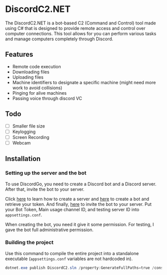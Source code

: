 # DiscordC2.NET
The DiscordC2.NET is a bot-based C2 (Command and Control) tool made using C# that is designed to provide remote access and control over computer connections. This tool allows for you can perform various tasks and manage computers completely through Discord.

## Features
- Remote code execution
- Downloading files
- Uploading files
- Machine identifiers to designate a specific machine (might need more work to avoid collisions)
- Pinging for alive machines
- Passing voice through discord VC
## Todo
- [ ] Smaller file size
- [ ] Keylogging
- [ ] Screen Recording
- [ ] Webcam

## Installation
### Setting up the server and the bot
To use DiscordGo, you need to create a Discord bot and a Discord server. After that, invite the bot to your server.

Click [here](https://support.discord.com/hc/en-us/articles/204849977-How-do-I-create-a-server-) to learn how to create a server and [here](https://discordjs.guide/preparations/setting-up-a-bot-application.html#creating-your-bot) to create a bot and retrieve your token. And finally, [here](https://discordjs.guide/preparations/adding-your-bot-to-servers.html#bot-invite-links) to invite the bot to your server.
Put your Bot Token, Main usage channel ID, and testing server ID into `appsettings.conf`.

When creating the bot, you need it give it some permission. For testing, I gave the bot full administrative permission.

### Building the project
Use this command to compile the entire project into a standalone executable (`appsettings.conf` variables are not hardcoded in).
```powershell
dotnet.exe publish DiscordC2.sln /property:GenerateFullPaths=true /consoleloggerparameters:NoSummary /p:PublishSingleFile=true /p:IncludeNativeLibrariesForSelfExtract=true
```